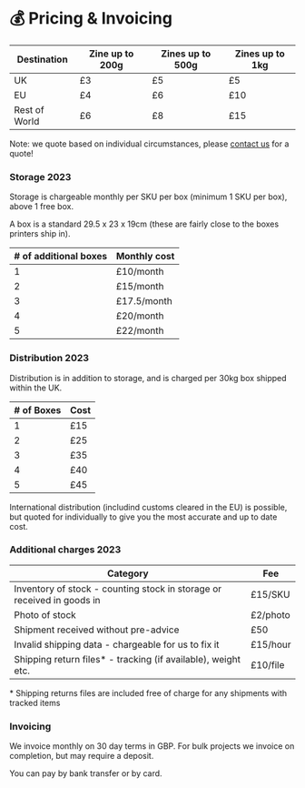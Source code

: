 # 💰 Pricing & Invoicing

| Destination   | Zine up to 200g | Zines up to 500g | Zines up to 1kg |
| ------------- | --------------- | ---------------- | --------------- |
| UK            | £3              | £5               | £5              |
| EU            | £4              | £6               | £10             |
| Rest of World | £6              | £8               | £15             |

Note: we quote based on individual circumstances, please [contact us](mailto:fulfilment@peregrinecoast.press) for a quote!

### Storage 2023

Storage is chargeable monthly per SKU per box (minimum 1 SKU per box), above 1 free box.

A box is a standard 29.5 x 23 x 19cm (these are fairly close to the boxes printers ship in).

| # of additional boxes | Monthly cost |
| ----------------------| ------------ |
| 1                     | £10/month    |
| 2                     | £15/month    |
| 3                     | £17.5/month  |
| 4                     | £20/month    |
| 5                     | £22/month    |

### Distribution 2023

Distribution is in addition to storage, and is charged per 30kg box shipped within the UK. 

| # of Boxes | Cost         |
| ---------- | ------------ |
| 1          | £15          |
| 2          | £25          |
| 3          | £35          |
| 4          | £40          |
| 5          | £45          |

International distribution (includind customs cleared in the EU) is possible, but quoted for 
individually to give you the most accurate and up to date cost. 

### Additional charges 2023

| Category                                                               | Fee      |
| ---------------------------------------------------------------------- | -------- |
| Inventory of stock - counting stock in storage or received in goods in | £15/SKU  |
| Photo of stock                                                         | £2/photo |
| Shipment received without pre-advice                                   | £50      |
| Invalid shipping data - chargeable for us to fix it                    | £15/hour |
| Shipping return files* - tracking (if available), weight etc.          | £10/file |

\* Shipping returns files are included free of charge for any shipments with tracked items

### Invoicing

We invoice monthly on 30 day terms in GBP. For bulk projects we invoice on completion, but may require a deposit.

You can pay by bank transfer or by card.
